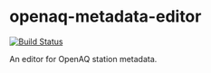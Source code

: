 # openaq-metadata-editor
[![Build Status](https://travis-ci.org/openaq/openaq-metadata-editor.svg?branch=master)](https://travis-ci.org/openaq/openaq-metadata-editor)


An editor for OpenAQ station metadata.
